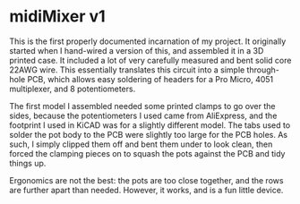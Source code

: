 # midiMixer v1

This is the first properly documented incarnation of my project.
It originally started when I hand-wired a version of this, and assembled it in a 3D printed case.
It included a lot of very carefully measured and bent solid core 22AWG wire.
This essentially translates this circuit into a simple through-hole PCB, which allows easy soldering of headers for a Pro Micro, 4051 multiplexer, and 8 potentiometers.

The first model I assembled needed some printed clamps to go over the sides, because the potentiometers I used came from AliExpress, and the footprint I used in KiCAD was for a slightly different model.
The tabs used to solder the pot body to the PCB were slightly too large for the PCB holes.
As such, I simply clipped them off and bent them under to look clean, then forced the clamping pieces on to squash the pots against the PCB and tidy things up.

Ergonomics are not the best: the pots are too close together, and the rows are further apart than needed. However, it works, and is a fun little device.